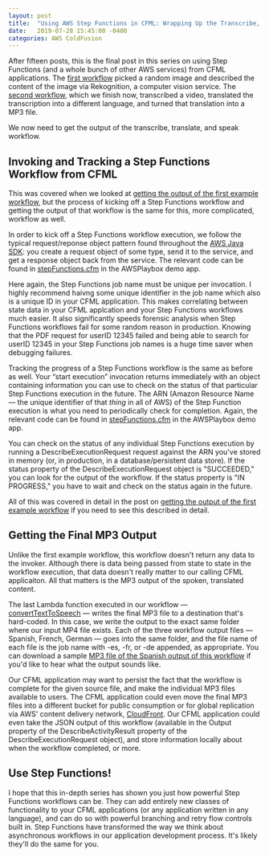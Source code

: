 ```yaml
---
layout: post
title:  "Using AWS Step Functions in CFML: Wrapping Up the Transcribe, Translate, and Speak Workflow"
date:   2019-07-28 15:45:00 -0400
categories: AWS ColdFusion
---
```


After fifteen posts, this is the final post in this series on using Step Functions (and a whole bunch of other AWS services) from CFML applications. The [first workflow](https://brianklaas.net/aws/coldfusion/2019/04/25/Using-AWS-Step-Functions-In-CFML-Part-2.html) picked a random image and described the content of the image via Rekognition, a computer vision service. The [second workflow](https://brianklaas.net/aws/coldfusion/2019/05/24/Using-AWS-Step-Functions-In-CFML-Part-9.html), which we finish now, transcribed a video, translated the transcription into a different language, and turned that translation into a MP3 file.

We now need to get the output of the transcribe, translate, and speak workflow.

## Invoking and Tracking a Step Functions Workflow from CFML

This was covered when we looked at [getting the output of the first example workflow](https://brianklaas.net/aws/coldfusion/2019/05/20/Using-AWS-Step-Functions-In-CFML-Part-8.html), but the process of kicking off a Step Functions workflow and getting the output of that workflow is the same for this, more complicated, workflow as well.

In order to kick off a Step Functions workflow execution, we follow the typical request/reponse object pattern found throughout the [AWS Java SDK](http://docs.aws.amazon.com/AWSJavaSDK/latest/javadoc/index.html): you create a request object of some type, send it to the service, and get a response object back from the service. The relevant code can be found in [stepFunctions.cfm](https://github.com/brianklaas/awsPlaybox/blob/master/stepFunctions.cfm) in the AWSPlaybox demo app. 

Here again, the Step Functions job name must be unique per invocation. I highly recommend haivng some unique identifier in the job name which also is a unique ID in your CFML application. This makes correlating between state data in your CFML applcation and your Step Functions workflows much easier. It also significantly speeds forensic analysis when Step Functions workflows fail for some random reason in production. Knowing that the PDF request for userID 12345 failed and being able to search for userID 12345 in your Step Functions job names is a huge time saver when debugging failures.

Tracking the progress of a Step Functions workflow is the same as before as well. Your “start execution” invocation returns immediately with an object containing information you can use to check on the status of that particular Step Functions execution in the future. The ARN (Amazon Resource Name &mdash; the unique identifier of that *thing* in all of AWS) of the Step Function execution is what you need to periodically check for completion. Again, the relevant code can be found in [stepFunctions.cfm](https://github.com/brianklaas/awsPlaybox/blob/master/stepFunctions.cfm) in the AWSPlaybox demo app. 

You can check on the status of any individual Step Functions execution by running a DescribeExecutionRequest request against the ARN you've stored in memory (or, in production, in a database/persistent data store). If the status property of the DescribeExecutionRequest object is "SUCCEEDED," you can look for the output of the workflow. If the status property is "IN PROGRESS," you have to wait and check on the status again in the future.

All of this was covered in detail in the post on [getting the output of the first example workflow](https://brianklaas.net/aws/coldfusion/2019/05/20/Using-AWS-Step-Functions-In-CFML-Part-8.html) if you need to see this described in detail.

## Getting the Final MP3 Output

Unlike the first example workflow, this workflow doesn't return any data to the invoker. Although there is data being passed from state to state in the workflow execution, that data doesn't really matter to our calling CFML applicaiton. All that matters is the MP3 output of the spoken, translated content.

The last Lambda function executed in our workflow &mdash; [convertTextToSpeech](https://github.com/brianklaas/awsPlaybox/blob/master/nodejs/lambda/transcribeTranslateExample/convertTextToSpeech.js) &mdash; writes the final MP3 file to a destination that's hard-coded. In this case, we write the output to the exact same folder where our input MP4 file exists. Each of the three workflow output files &mdash; Spanish, French, German &mdash; goes into the same folder, and the file name of each file is the job name with -es, -fr, or -de appended, as appropriate. You can download a sample [MP3 file of the Spanish output of this workflow](https://awsplayboxbucket.s3.us-east-1.amazonaws.com/audio/confDemo-1554925168467-es.mp3) if you'd like to hear what the output sounds like.

Our CFML application may want to persist the fact that the workflow is complete for the given source file, and make the individual MP3 files available to users. The CFML application could even move the final MP3 files into a different bucket for public consumption or for global replication via AWS' content delivery network, [CloudFront](https://aws.amazon.com/cloudfront/). Our CFML application could even take the JSON output of this workflow (available in the Output property of the DescribeActivityResult property of the DescribeExecutionRequest object), and store information locally about when the workflow completed, or more.

## Use Step Functions!

I hope that this in-depth series has shown you just how powerful Step Functions workflows can be. They can add entirely new classes of functionality to your CFML applications (or any application written in any language), and can do so with powerful branching and retry flow controls built in. Step Functions have transformed the way we think about asynchronous workflows in our application development process. It's likely they'll do the same for you.